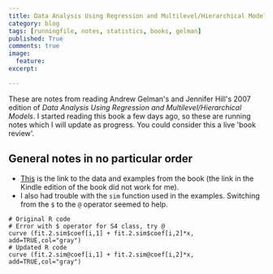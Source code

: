```yaml
---
title: Data Analysis Using Regression and Multilevel/Hierarchical Models
category: blog
tags: [runningfile, notes, statistics, books, gelman]
published: True
comments: true
image:
  feature:
excerpt:

---
```


These are notes from reading Andrew Gelman's and Jennifer Hill's 2007 edition of _Data Analysis Using Regression and Multilevel/Hierarchical Models_. I started reading this book a few days ago, so these are running notes which I will update as progress. You could consider this a live 'book review'.

## General notes in no particular order

- [This](http://www.stat.columbia.edu/~gelman/arm/software/) is the link to the data and examples from the book (the link in the Kindle edition of the book did not work for me).
- I also had trouble with the `sim` function used in the examples. Switching from the `$` to the `@` operator seemed to help.


```{R}
# Original R code
# Error with $ operator for S4 class, try @
curve (fit.2.sim$coef[i,1] + fit.2.sim$coef[i,2]*x, add=TRUE,col="gray")
# Updated R code
curve (fit.2.sim@coef[i,1] + fit.2.sim@coef[i,2]*x, add=TRUE,col="gray")
```
